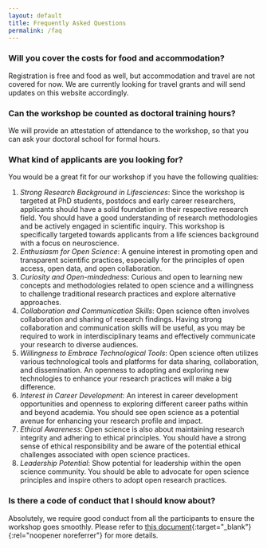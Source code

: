 ```yaml
---
layout: default
title: Frequently Asked Questions
permalink: /faq
---
```


### Will you cover the costs for food and accommodation?

Registration is free and food as well, but accommodation and travel are not covered for now.
We are currently looking for travel grants and will send updates on this website accordingly.

### Can the workshop be counted as doctoral training hours?

We will provide an attestation of attendance to the workshop, so that you can ask your doctoral school for formal hours.

### What kind of applicants are you looking for?

You would be a great fit for our workshop if you have the following qualities:

1. *Strong Research Background in Lifesciences*: Since the workshop is targeted at PhD students, postdocs and early career researchers, applicants should have a solid foundation in their respective research field. You should have a good understanding of research methodologies and be actively engaged in scientific inquiry. This workshop is specifically targeted towards applicants from a life sciences background with a focus on neuroscience. 
2. *Enthusiasm for Open Science*: A genuine interest in promoting open and transparent scientific practices, especially for the principles of open access, open data, and open collaboration.
3. *Curiosity and Open-mindedness*: Curious and open to learning new concepts and methodologies related to open science and a willingness to challenge traditional research practices and explore alternative approaches.
4. *Collaboration and Communication Skills*: Open science often involves collaboration and sharing of research findings. Having strong collaboration and communication skills will be useful, as you may be required to work in interdisciplinary teams and effectively communicate your research to diverse audiences.
5. *Willingness to Embrace Technological Tools*: Open science often utilizes various technological tools and platforms for data sharing, collaboration, and dissemination. An openness to adopting and exploring new technologies to enhance your research practices will make a big difference.
6. *Interest in Career Development*: An interest in career development opportunities and openness to exploring different career paths within and beyond academia. You should see open science as a potential avenue for enhancing your research profile and impact.
7. *Ethical Awareness*: Open science is also about maintaining research integrity and adhering to ethical principles. You should have a strong sense of ethical responsibility and be aware of the potential ethical challenges associated with open science practices.
8. *Leadership Potential*: Show potential for leadership within the open science community. You should be able to advocate for open science principles and inspire others to adopt open research practices.

### Is there a code of conduct that I should know about?

Absolutely, we require good conduct from all the participants to ensure the workshop goes smoothly. Please refer to [this document](/assets/docs/Conduct_code.pdf){:target="_blank"}{:rel="noopener noreferrer"} for more details.